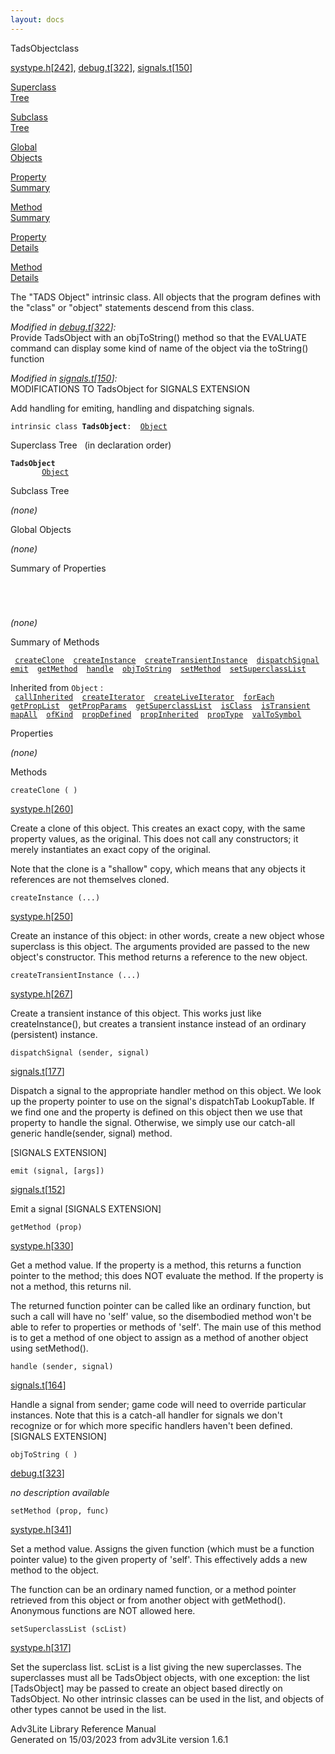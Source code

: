 ```yaml
---
layout: docs
---
```

<span class="title">TadsObject</span><span class="type">class</span>

[systype.h](../file/systype.h.html)\[[242](../source/systype.h.html#242)\],
[debug.t](../file/debug.t.html)\[[322](../source/debug.t.html#322)\],
[signals.t](../file/signals.t.html)\[[150](../source/signals.t.html#150)\]

[Superclass  
Tree](#_SuperClassTree_)

[Subclass  
Tree](#_SubClassTree_)

[Global  
Objects](#_ObjectSummary_)

[Property  
Summary](#_PropSummary_)

[Method  
Summary](#_MethodSummary_)

[Property  
Details](#_Properties_)

[Method  
Details](#_Methods_)

<div class="fdesc">

The "TADS Object" intrinsic class. All objects that the program defines
with the "class" or "object" statements descend from this class.

*Modified in
[debug.t](../file/debug.t.html)\[[322](../source/debug.t.html#322)\]:*  
Provide TadsObject with an objToString() method so that the EVALUATE
command can display some kind of name of the object via the toString()
function

*Modified in
[signals.t](../file/signals.t.html)\[[150](../source/signals.t.html#150)\]:*  
MODIFICATIONS TO TadsObject for SIGNALS EXTENSION

Add handling for emiting, handling and dispatching signals.

`intrinsic class `**`TadsObject`**` :   `[`Object`](../object/Object.html)

</div>

<span id="_SuperClassTree_"></span>

<div class="mjhd">

<span class="hdln">Superclass Tree</span>   (in declaration order)

</div>

**`TadsObject`**  
`         `[`Object`](../object/Object.html)  
<span id="_SubClassTree_"></span>

<div class="mjhd">

<span class="hdln">Subclass Tree</span>  

</div>

*(none)* <span id="_ObjectSummary_"></span>

<div class="mjhd">

<span class="hdln">Global Objects</span>  

</div>

*(none)* <span id="_PropSummary_"></span>

<div class="mjhd">

<span class="hdln">Summary of Properties</span>  

</div>

` `

` `

*(none)* <span id="_MethodSummary_"></span>

<div class="mjhd">

<span class="hdln">Summary of Methods</span>  

</div>

` `[`createClone`](#createClone)`  `[`createInstance`](#createInstance)`  `[`createTransientInstance`](#createTransientInstance)`  `[`dispatchSignal`](#dispatchSignal)`  `[`emit`](#emit)`  `[`getMethod`](#getMethod)`  `[`handle`](#handle)`  `[`objToString`](#objToString)`  `[`setMethod`](#setMethod)`  `[`setSuperclassList`](#setSuperclassList)`  `

Inherited from `Object` :  
` `[`callInherited`](../object/Object.html#callInherited)`  `[`createIterator`](../object/Object.html#createIterator)`  `[`createLiveIterator`](../object/Object.html#createLiveIterator)`  `[`forEach`](../object/Object.html#forEach)`  `[`getPropList`](../object/Object.html#getPropList)`  `[`getPropParams`](../object/Object.html#getPropParams)`  `[`getSuperclassList`](../object/Object.html#getSuperclassList)`  `[`isClass`](../object/Object.html#isClass)`  `[`isTransient`](../object/Object.html#isTransient)`  `[`mapAll`](../object/Object.html#mapAll)`  `[`ofKind`](../object/Object.html#ofKind)`  `[`propDefined`](../object/Object.html#propDefined)`  `[`propInherited`](../object/Object.html#propInherited)`  `[`propType`](../object/Object.html#propType)`  `[`valToSymbol`](../object/Object.html#valToSymbol)`  `

<span id="_Properties_"></span>

<div class="mjhd">

<span class="hdln">Properties</span>  

</div>

*(none)* <span id="_Methods_"></span>

<div class="mjhd">

<span class="hdln">Methods</span>  

</div>

<span id="createClone"></span>

`createClone ( )`

[systype.h](../file/systype.h.html)\[[260](../source/systype.h.html#260)\]

<div class="desc">

Create a clone of this object. This creates an exact copy, with the same
property values, as the original. This does not call any constructors;
it merely instantiates an exact copy of the original.

Note that the clone is a "shallow" copy, which means that any objects it
references are not themselves cloned.

</div>

<span id="createInstance"></span>

`createInstance (...)`

[systype.h](../file/systype.h.html)\[[250](../source/systype.h.html#250)\]

<div class="desc">

Create an instance of this object: in other words, create a new object
whose superclass is this object. The arguments provided are passed to
the new object's constructor. This method returns a reference to the new
object.

</div>

<span id="createTransientInstance"></span>

`createTransientInstance (...)`

[systype.h](../file/systype.h.html)\[[267](../source/systype.h.html#267)\]

<div class="desc">

Create a transient instance of this object. This works just like
createInstance(), but creates a transient instance instead of an
ordinary (persistent) instance.

</div>

<span id="dispatchSignal"></span>

`dispatchSignal (sender, signal)`

[signals.t](../file/signals.t.html)\[[177](../source/signals.t.html#177)\]

<div class="desc">

Dispatch a signal to the appropriate handler method on this object. We
look up the property pointer to use on the signal's dispatchTab
LookupTable. If we find one and the property is defined on this object
then we use that property to handle the signal. Otherwise, we simply use
our catch-all generic handle(sender, signal) method.

\[SIGNALS EXTENSION\]

</div>

<span id="emit"></span>

`emit (signal, [args])`

[signals.t](../file/signals.t.html)\[[152](../source/signals.t.html#152)\]

<div class="desc">

Emit a signal \[SIGNALS EXTENSION\]

</div>

<span id="getMethod"></span>

`getMethod (prop)`

[systype.h](../file/systype.h.html)\[[330](../source/systype.h.html#330)\]

<div class="desc">

Get a method value. If the property is a method, this returns a function
pointer to the method; this does NOT evaluate the method. If the
property is not a method, this returns nil.

The returned function pointer can be called like an ordinary function,
but such a call will have no 'self' value, so the disembodied method
won't be able to refer to properties or methods of 'self'. The main use
of this method is to get a method of one object to assign as a method of
another object using setMethod().

</div>

<span id="handle"></span>

`handle (sender, signal)`

[signals.t](../file/signals.t.html)\[[164](../source/signals.t.html#164)\]

<div class="desc">

Handle a signal from sender; game code will need to override particular
instances. Note that this is a catch-all handler for signals we don't
recognize or for which more specific handlers haven't been defined.
\[SIGNALS EXTENSION\]

</div>

<span id="objToString"></span>

`objToString ( )`

[debug.t](../file/debug.t.html)\[[323](../source/debug.t.html#323)\]

<div class="desc">

*no description available*

</div>

<span id="setMethod"></span>

`setMethod (prop, func)`

[systype.h](../file/systype.h.html)\[[341](../source/systype.h.html#341)\]

<div class="desc">

Set a method value. Assigns the given function (which must be a function
pointer value) to the given property of 'self'. This effectively adds a
new method to the object.

The function can be an ordinary named function, or a method pointer
retrieved from this object or from another object with getMethod().
Anonymous functions are NOT allowed here.

</div>

<span id="setSuperclassList"></span>

`setSuperclassList (scList)`

[systype.h](../file/systype.h.html)\[[317](../source/systype.h.html#317)\]

<div class="desc">

Set the superclass list. scList is a list giving the new superclasses.
The superclasses must all be TadsObject objects, with one exception: the
list \[TadsObject\] may be passed to create an object based directly on
TadsObject. No other intrinsic classes can be used in the list, and
objects of other types cannot be used in the list.

</div>

<div class="ftr">

Adv3Lite Library Reference Manual  
Generated on 15/03/2023 from adv3Lite version 1.6.1

</div>

